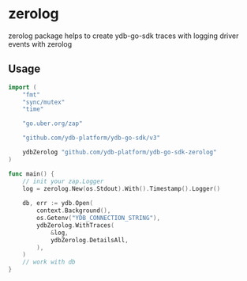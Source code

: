 # zerolog

zerolog package helps to create ydb-go-sdk traces with logging driver events with zerolog

## Usage
```go
import (
    "fmt"
    "sync/mutex"
    "time"

    "go.uber.org/zap"

    "github.com/ydb-platform/ydb-go-sdk/v3"

    ydbZerolog "github.com/ydb-platform/ydb-go-sdk-zerolog"
)

func main() {
	// init your zap.Logger
	log = zerolog.New(os.Stdout).With().Timestamp().Logger()
	
    db, err := ydb.Open(
        context.Background(),
		os.Getenv("YDB_CONNECTION_STRING"),
		ydbZerolog.WithTraces(
			&log,
			ydbZerolog.DetailsAll,
		),
	)
    // work with db
}
```
